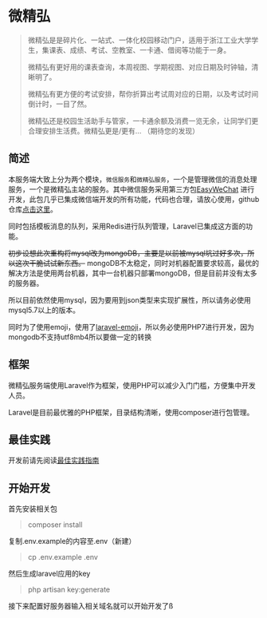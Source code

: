 # 微精弘

> 微精弘是是碎片化、一站式、一体化校园移动门户，适用于浙江工业大学学生，集课表、成绩、考试、空教室、一卡通、借阅等功能于一身。
>
> 微精弘有更好用的课表查询，本周视图、学期视图、对应日期及时钟轴，清晰明了。
>
> 微精弘有更方便的考试安排，帮你折算出考试周对应的日期，以及考试时间倒计时，一目了然。
>
> 微精弘还是校园生活助手与管家，一卡通余额及消费一览无余，让同学们更合理安排生活费。微精弘更是/更有... （期待您的发现）

## 简述

本服务端大致上分为两个模块，`微信服务`和`微精弘服务`，一个是管理微信的消息处理服务，一个是微精弘主站的服务。其中微信服务采用第三方包[EasyWeChat](https://easywechat.org/zh-cn/docs/) 进行开发，此包几乎已集成微信端开发的所有功能，代码也合理，请放心使用，github仓库[点击这里](https://github.com/overtrue/laravel-wechat)。

同时包括模板消息的队列，采用Redis进行队列管理，Laravel已集成这方面的功能。

~~初步设想此次重构将mysql改为mongoDB，主要是以前被mysql坑过好多次，所以这次干脆试试新东西。~~
mongoDB不太稳定，同时对机器配置要求较高，最优的解决方法是使用两台机器，其中一台机器只部署mongoDB，但是目前并没有太多的服务器。

所以目前依然使用mysql，因为要用到json类型来实现扩展性，所以请务必使用mysql5.7以上的版本。

同时为了使用emoji，使用了[laravel-emoji](https://github.com/unicodeveloper/laravel-emoji)，所以务必使用PHP7进行开发，因为mongodb不支持utf8mb4所以要做一定的转换

## 框架

微精弘服务端使用Laravel作为框架，使用PHP可以减少入门门槛，方便集中开发人员。

Laravel是目前最优雅的PHP框架，目录结构清晰，使用composer进行包管理。

## 最佳实践

开发前请先阅读[最佳实践指南](https://zjutjh.gitbooks.io/document/content/1.3-Laravel/1.3.1-%E6%9C%80%E4%BD%B3%E5%AE%9E%E8%B7%B5.html)

## 开始开发
首先安装相关包
> composer install

复制.env.example的内容至.env（新建）
> cp .env.example .env

然后生成laravel应用的key
> php artisan key:generate

接下来配置好服务器输入相关域名就可以开始开发了ß
